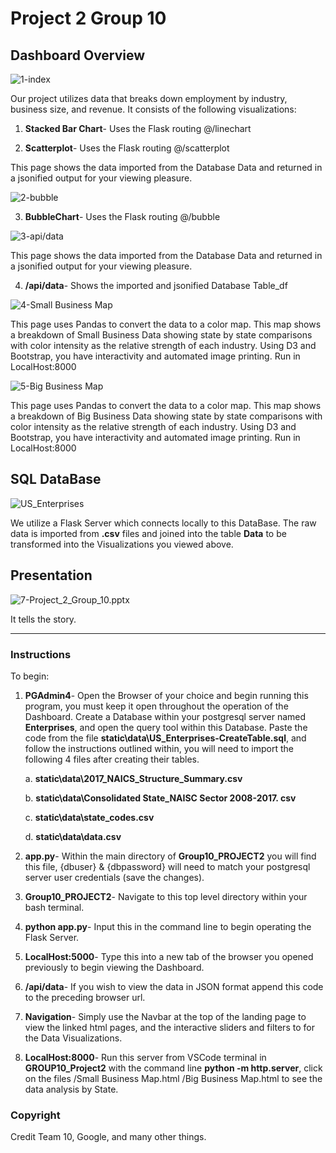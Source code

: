 # Project 2 Group 10


## Dashboard Overview

![1-index](images\Dashboard_Index.PNG)

Our project utilizes data that breaks down employment by industry, business size, and revenue. It consists of the following visualizations:

1. **Stacked Bar Chart**- Uses the Flask routing @/linechart

2. **Scatterplot**- Uses the Flask routing @/scatterplot

This page shows the data imported from the Database Data and returned in a jsonified output for your viewing pleasure.

![2-bubble](images\Dashboard_Index.PNG)

3. **BubbleChart**- Uses the Flask routing @/bubble


![3-api/data](images/api_data.png)

This page shows the data imported from the Database Data and returned in a jsonified output for your viewing pleasure.

4. **/api/data**- Shows the imported and jsonified Database Table_df

![4-Small Business Map](images\us_map_small_businesses.png)

This page uses Pandas to convert the data to a color map. This map shows a breakdown of Small Business Data showing state by state comparisons with color intensity as the relative strength of each industry. Using D3 and Bootstrap, you have interactivity and automated image printing. Run in LocalHost:8000

![5-Big Business Map](images\us_map_big_businesses.png)

This page uses Pandas to convert the data to a color map. This map shows a breakdown of Big Business Data showing state by state comparisons with color intensity as the relative strength of each industry. Using D3 and Bootstrap, you have interactivity and automated image printing. Run in LocalHost:8000

## SQL DataBase

![US_Enterprises](images\ERD-US_Enterprises.png)

We utilize a Flask Server which connects locally to this DataBase. The raw data is imported from **.csv** files and joined into the table **Data** to be transformed into the Visualizations you viewed above.


## Presentation

![7-Project_2_Group_10.pptx](images/Pres.png)

It tells the story.

- - -

### Instructions

To begin:

1. **PGAdmin4**- Open the Browser of your choice and begin running this program, you must keep it open throughout the operation of the Dashboard. Create a Database within your postgresql server named **Enterprises**, and open the query tool within this Database. Paste the code from the file **static\data\US_Enterprises-CreateTable.sql**, and follow the instructions outlined within, you will need to import the following 4 files after creating their tables.

    a. **static\data\2017_NAICS_Structure_Summary.csv**

    b. **static\data\Consolidated State_NAISC Sector 2008-2017. csv**

    c. **static\data\state_codes.csv**

    d. **static\data\data.csv**

2. **app.py**- Within the main directory of **Group10_PROJECT2** you will find this file, {dbuser} & {dbpassword} will need to match your postgresql server user credentials (save the changes).

3. **Group10_PROJECT2**- Navigate to this top level directory within your bash terminal.

4. **python app.py**- Input this in the command line to begin operating the Flask Server.

5. **LocalHost:5000**- Type this into a new tab of the browser you opened previously to begin viewing the Dashboard.

6. **/api/data**- If you wish to view the data in JSON format append this code to the preceding browser url.

7. **Navigation**- Simply use the Navbar at the top of the landing page to view the linked html pages, and the interactive sliders and filters to for the Data Visualizations.

8. **LocalHost:8000**- Run this server from VSCode terminal in **GROUP10_Project2** with the command line **python -m http.server**, click on the files /Small Business Map.html /Big Business Map.html to see the data analysis by State.

### Copyright

Credit
Team 10, Google, and many other things.
